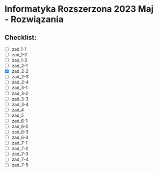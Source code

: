 # Informatyka Rozszerzona 2023 Maj - Rozwiązania

## Checklist:

- [ ] zad_1-1
- [ ] zad_1-2
- [ ] zad_1-3
- [ ] zad_2-1
- [x] zad_2-2
- [ ] zad_2-3
- [ ] zad_2-4
- [ ] zad_3-1
- [ ] zad_3-2
- [ ] zad_3-3
- [ ] zad_3-4
- [ ] zad_4
- [ ] zad_5
- [ ] zad_6-1
- [ ] zad_6-2
- [ ] zad_6-3
- [ ] zad_6-4
- [ ] zad_7-1
- [ ] zad_7-2
- [ ] zad_7-3
- [ ] zad_7-4
- [ ] zad_7-5